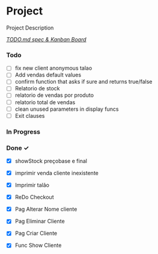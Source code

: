 # Project

Project Description

<em>[TODO.md spec & Kanban Board](https://bit.ly/3fCwKfM)</em>

### Todo

- [ ] fix new client anonymous talao  
- [ ] Add vendas default values  
- [ ] confirm function that asks if sure and returns true/false  
- [ ] Relatorio de stock  
- [ ] relatorio de vendas por produto  
- [ ] relatorio total de vendas  
- [ ] clean unused parameters in display funcs  
- [ ] Exit clauses  

### In Progress


### Done ✓

- [x] showStock preçobase e final  
- [x] imprimir venda cliente inexistente  
- [x] Imprimir talão  
- [x] ReDo Checkout  
- [x] Pag Alterar Nome cliente  
- [x] Pag Eliminar Cliente  
- [x] Pag Criar Cliente  
- [x] Func Show Cliente  

